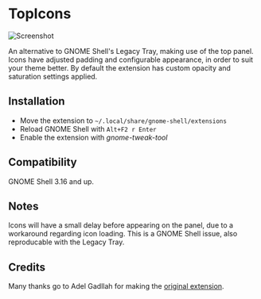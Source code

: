 # TopIcons

![Screenshot](https://raw.githubusercontent.com/nevesnunes/topicons/master/screenshot.png)

An alternative to GNOME Shell's Legacy Tray, making use of the top panel. Icons have adjusted padding and configurable appearance, in order to suit your theme better. By default the extension has custom opacity and saturation settings applied.

## Installation

- Move the extension to <code>~/.local/share/gnome-shell/extensions</code>
- Reload GNOME Shell with <code>Alt+F2 r Enter</code>
- Enable the extension with *gnome-tweak-tool*

## Compatibility

GNOME Shell 3.16 and up.

## Notes

Icons will have a small delay before appearing on the panel, due to a workaround regarding icon loading. This is a GNOME Shell issue, also reproducable with the Legacy Tray.

## Credits

Many thanks go to Adel Gadllah for making the [original extension](http://94.247.144.115/repo/topicons/).
